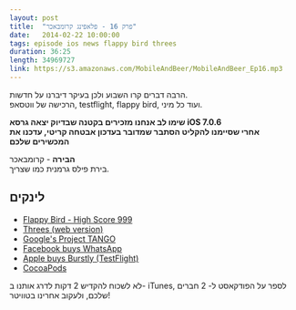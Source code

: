 ```yaml
---
layout: post
title:  "פרק 16 - פלאפינג קרומבאכר"
date:   2014-02-22 10:00:00
tags: episode ios news flappy bird threes
duration: 36:25
length: 34969727
link: https://s3.amazonaws.com/MobileAndBeer/MobileAndBeer_Ep16.mp3
---
```


הרבה דברים קרו השבוע ולכן בעיקר דיברנו על חדשות.  
הרכישה של ווטסאפ, testflight, flappy bird, ועוד כל מיני.

**שימו לב אנחנו מזכירים בקטנה שבדיוק יצאה גרסא iOS 7.0.6  
אחרי שסיימנו להקליט הסתבר שמדובר בעדכון אבטחה קריטי, עדכנו את המכשירים שלכם**

  **הבירה** - קרומבאכר  
בירת פילס גרמנית כמו שצריך.

## לינקים         

* [Flappy Bird - High Score 999](http://www.youtube.com/watch?v=YHH2101OFfI)
* [Threes (web version)](http://threes.meteor.com)
* [Google's Project TANGO](http://www.google.com/atap/projecttango/#the-project)
* [Facebook buys WhatsApp](http://techcrunch.com/2014/02/19/facebook-buying-whatsapp-for-16b-in-cash-and-stock-plus-3b-in-rsus/)
* [Apple buys Burstly (TestFlight)](http://techcrunch.com/2014/02/21/rumor-testflight-owner-burstly-is-being-acquired-by-apple/)
* [CocoaPods](http://cocoapods.org)

לא לשכוח להקדיש 2 דקות לדרג אותנו ב- iTunes, לספר על הפודקאסט ל- 2 חברים שלכם, ולעקוב אחרינו בטוויטר!
